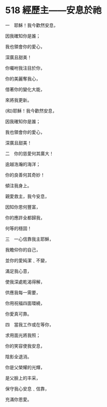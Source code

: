 # 518 經歷主——安息於祂

一　耶穌！我今歡然安息，

因我確知你是誰；

我也領會你的愛心，

深廣且甜美！

你囑咐我注目於你，

你的美麗奪我心，

借著你的變化大能，

來將我更新。

(和)耶穌！我今歡然安息，

因我確知你是誰；　　

我也領會你的愛心，

深廣且甜美！

二　你的慈愛何其廣大！

逾越浩瀚的海洋；

你的良善何其奇妙！

傾注我身上。

親愛救主，我今安息，

因知你恩何豐富，

你的應許全都歸我，

何等的穩固！

三　一心信靠我主耶穌，

我瞻仰你的自己，

並你的愛純潔﹑不變，

滿足我心意，

使我深處乾渴得解，

供應我每一需要，

你用祝福四面環繞，

你愛真可靠。

四　當我工作或在等你，

求用面光將我照；

你的笑容使我安息，

陰影全退消。

你是父榮耀的光輝，

是父臉上的丰采，

保守我心安息﹑信靠，

充滿你恩愛。

